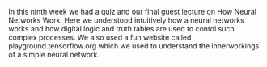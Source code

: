 In this ninth week we had a quiz and our final guest lecture on How Neural Networks Work. Here we understood intuitively how a neural networks works and how digital logic and truth tables are used to contol such complex processes. We also used a fun website called playground.tensorflow.org which we used to understand the innerworkings of a simple neural network.
